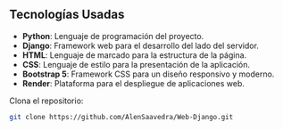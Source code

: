 ## Tecnologías Usadas

- **Python**: Lenguaje de programación del proyecto.
- **Django**: Framework web para el desarrollo del lado del servidor.
- **HTML**: Lenguaje de marcado para la estructura de la página.
- **CSS**: Lenguaje de estilo para la presentación de la aplicación.
- **Bootstrap 5**: Framework CSS para un diseño responsivo y moderno.
- **Render**: Plataforma para el despliegue de aplicaciones web.

Clona el repositorio:
   ```bash
   git clone https://github.com/AlenSaavedra/Web-Django.git
